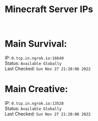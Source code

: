 
# Minecraft Server IPs

</br><h1>Main Survival:</h1>IP: `0.tcp.in.ngrok.io:16640` </br> Status: `Available Globally` </br> Last Checked: `Sun Nov 27 21:20:06 2022`
</br><h1>Main Creative:</h1>IP: `0.tcp.in.ngrok.io:13528` </br> Status: `Available Globally` </br> Last Checked: `Sun Nov 27 21:20:06 2022`
